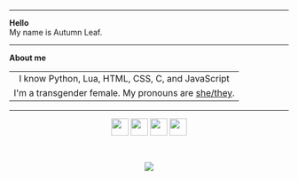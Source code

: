 <hr/>
<strong>Hello</strong><br/>
My name is Autumn Leaf.<br/>
<hr/>
<strong>About me</strong><br/>
<table align="center">
  <tbody>
    <tr>
      <td align="center">I know Python, Lua, HTML, CSS, C, and JavaScript</td>
    </tr>
    <tr>
      <td align="center">I'm a transgender female. My pronouns are <a href="https://en.pronouns.page/@kurulen">she/they</a>.</td>
    </tr>
  </tbody>
</table>
<hr/>
<p align="center">
  <a href="https://www.ubuntu.com/desktop"><img src="https://88x31.kate.pet/Ubuntu-88x31.gif" height="31" /></a>
  <a href="https://pillowfort.social/posts/1632320"><img src="https://88x31.kate.pet/flag-trans.png" height="31" /></a>
  <a href="https://pillowfort.social/posts/1632320"><img src="https://88x31.kate.pet/flag-nonbinary.png" height="31" /></a>
  <a href="https://cataas.com/cat/says/meow"><img src="https://88x31.kate.pet/catscape-loader.gif" height="31" /></a>
</p>
<br/>

<p align="center"><a href="https://github.com/kurulen"><img src="https://www.jwz.org/compass2.gif" /></a></p>
